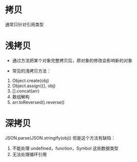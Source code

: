 # 拷贝
通常只针对引用类型


# 浅拷贝
- 通过方法把某个对象完整拷贝后，原对象的修改会影响新的对象

- 常见的浅拷贝方法：
1. Object.create(obj)
2. Object.assign({}, obj)
3. [].concat(arr)
4. 数组解构
5. arr.toReversed().reverse()


# 深拷贝
JSON.parse(JSON.stringify(obj))
但是这个方法有缺陷：
1. 不能处理 undefined，function，Symbol 这些数据类型
2. 无法处理循环引用